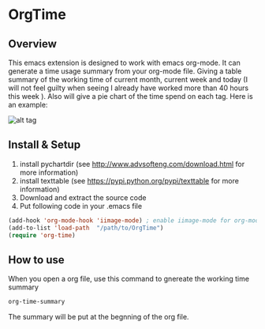 OrgTime
=======
## Overview
This emacs extension is designed to work with emacs org-mode. It can generate a time usage summary from your org-mode file. Giving a table summary of the working time of current month, current week and today (I will not feel guilty when seeing I already have worked more than 40 hours this week ). Also will give a pie chart of the time spend on each tag.
Here is an example:

![alt tag](https://raw.github.com/Chengming/OrgTime/master/example.png)
## Install & Setup
1. install pychartdir (see http://www.advsofteng.com/download.html for more information)
1. install texttable (see https://pypi.python.org/pypi/texttable for more information)
1. Download and extract the source code
1. Put following code in your .emacs file

```lisp
(add-hook 'org-mode-hook 'iimage-mode) ; enable iimage-mode for org-mode
(add-to-list 'load-path  "/path/to/OrgTime")
(require 'org-time)
```

## How to use
When you open a org file, use this command to gnereate the working time summary
```lisp
org-time-summary
```
The summary will be put at the begnning of the org file.
